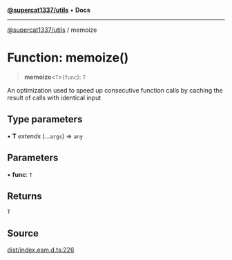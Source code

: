 [**@supercat1337/utils**](../README.md) • **Docs**

***

[@supercat1337/utils](../README.md) / memoize

# Function: memoize()

> **memoize**\<`T`\>(`func`): `T`

An optimization used to speed up consecutive function calls by caching the result of calls with identical input

## Type parameters

• **T** *extends* (...`args`) => `any`

## Parameters

• **func**: `T`

## Returns

`T`

## Source

[dist/index.esm.d.ts:226](https://github.com/supercat1337/utils/blob/29436ec24bee9f2e47444ecc42beedb601148283/dist/index.esm.d.ts#L226)
